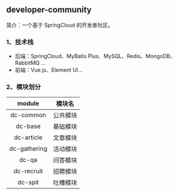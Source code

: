 ## developer-community
简介：一个基于 SpringCloud 的开发者社区。

### 1、技术栈
- 后端：SpringCloud、MyBatis Plus、MySQL、Redis、MongoDB、RabbitMQ ...
- 前端：Vue.js、Element UI...

### 2、模块划分

| module | 模块名 |
| :---: | :---: |
| dc-common | 公共模块 |
| dc-base | 基础模块 |
| dc-article | 文章模块 | 
| dc-gathering | 活动模块 | 
| dc-qa | 问答模块 |
| dc-recruit | 招聘模块 |
| dc-spit | 吐槽模块 | 